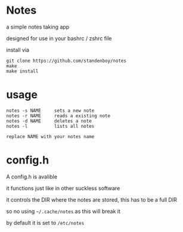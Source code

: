 # Notes
a simple notes taking app

designed for use in your bashrc / zshrc file

install via
```
git clone https://github.com/standenboy/notes
make
make install
```

# usage 
```
notes -s NAME     sets a new note
notes -r NAME     reads a existing note
notes -d NAME     deletes a note
notes -l          lists all notes

replace NAME with your notes name
```
# config.h
A config.h is avalible

it functions just like in other suckless software

it controls the DIR where the notes are stored, this has to be a full DIR 

so no using ``` ~/.cache/notes ``` as this will break it 

by default it is set to ``` /etc/notes ```
